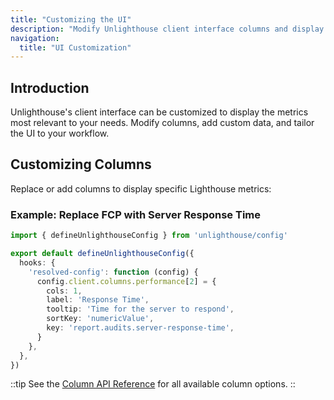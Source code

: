 ```yaml
---
title: "Customizing the UI"
description: "Modify Unlighthouse client interface columns and display to show custom metrics and data."
navigation:
  title: "UI Customization"
---
```


## Introduction

Unlighthouse's client interface can be customized to display the metrics most relevant to your needs. Modify columns, add custom data, and tailor the UI to your workflow.

## Customizing Columns

Replace or add columns to display specific Lighthouse metrics:

### Example: Replace FCP with Server Response Time

```ts
import { defineUnlighthouseConfig } from 'unlighthouse/config'

export default defineUnlighthouseConfig({
  hooks: {
    'resolved-config': function (config) {
      config.client.columns.performance[2] = {
        cols: 1,
        label: 'Response Time',
        tooltip: 'Time for the server to respond',
        sortKey: 'numericValue',
        key: 'report.audits.server-response-time',
      }
    },
  },
})
```

::tip
See the [Column API Reference](/api/glossary/#columns) for all available column options.
::
